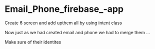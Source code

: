 # Email_Phone_firebase_-app

Create 6 screen and add upthem all by using intent class

Now just as we had created email and phone we had to merge them ...

Make sure of their identites
